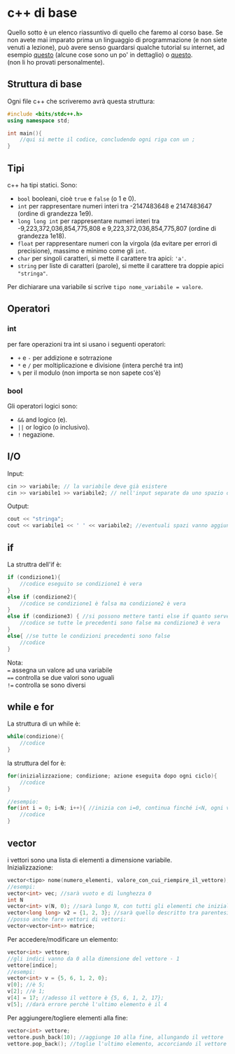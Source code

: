 # c++ di base
Quello sotto è un elenco riassuntivo di quello che faremo al corso base.
Se non avete mai imparato prima un linguaggio di programmazione (e non siete venuti a lezione),
può avere senso guardarsi qualche tutorial su internet, ad esempio [questo](https://cplusplus.com/doc/tutorial/) (alcune cose sono un po' in dettaglio) 
o [questo](https://www.w3schools.com/cpp/).    
(non li ho provati personalmente).

## Struttura di base
Ogni file c++ che scriveremo avrà questa struttura:
```cpp
#include <bits/stdc++.h>
using namespace std;

int main(){
    //qui si mette il codice, concludendo ogni riga con un ;
}
```

## Tipi
c++ ha tipi statici. Sono:
- ```bool``` booleani, cioè ```true``` e ```false``` (o 1 e 0).
- ```int``` per rappresentare numeri interi tra -2147483648 e 2147483647 (ordine di grandezza 1e9).
- ```long long int``` per rappresentare numeri interi tra -9,223,372,036,854,775,808 e 9,223,372,036,854,775,807 (ordine di grandezza 1e18).
- ```float``` per rappresentare numeri con la virgola (da evitare per errori di precisione), massimo e minimo come gli ```int```.
- ```char``` per singoli caratteri, si mette il carattere tra apici: ```'a'```.
- ```string``` per liste di caratteri (parole), si mette il carattere tra doppie apici ```"stringa"```.

Per dichiarare una variabile si scrive ```tipo nome_variabile = valore```.

## Operatori

### int
per fare operazioni tra int si usano i seguenti operatori:
- ```+``` e ```-``` per addizione e sotrrazione
- ```*``` e ```/``` per moltiplicazione e divisione (intera perché tra int)
- ```%``` per il modulo (non importa se non sapete cos'è)

### bool
Gli operatori logici sono:
- ```&&``` and logico (e).
- ```||``` or logico (o inclusivo).
- ```!``` negazione.

## I/O
Input:
```cpp
cin >> variabile; // la variabile deve già esistere
cin >> variabile1 >> variabile2; // nell'input separate da uno spazio o su righe diverse
```
Output:
```cpp
cout << "stringa";
cout << variabile1 << ' ' << variabile2; //eventuali spazi vanno aggiunti a mano come char o stringhe
```

## if
La struttra dell'if è:

```cpp
if (condizione1){
    //codice eseguito se condizione1 è vera
}
else if (condizione2){
    //codice se condizione1 è falsa ma condizione2 è vera
}
else if (condizione3) { //si possono mettere tanti else if quanto serve, anche nessuno
    //codice se tutte le precedenti sono false ma condizione3 è vera
}
else{ //se tutte le condizioni precedenti sono false
    //codice
}
```

Nota:    
```=``` assegna un valore ad una variabile    
```==``` controlla se due valori sono uguali    
```!=``` controlla se sono diversi   

## while e for
La struttura di un while è:
```cpp
while(condizione){
    //codice
}
```

la struttura del for è:
```cpp
for(inizializzazione; condizione; azione eseguita dopo ogni ciclo){
    //codice
}

//esempio:
for(int i = 0; i<N; i++){ //inizia con i=0, continua finché i<N, ogni volta incrementa i di 1
    //codice
}
```

## vector
i vettori sono una lista di elementi a dimensione variabile.    
Inizializzazione:
```cpp
vector<tipo> nome(numero_elementi, valore_con_cui_riempire_il_vettore);
//esempi:
vector<int> vec; //sarà vuoto e di lunghezza 0
int N
vector<int> v(N, 0); //sarà lungo N, con tutti gli elementi che inizialmente sono 0
vector<long long> v2 = {1, 2, 3}; //sarà quello descritto tra parentesi: il primo elemento è 1, ...
//posso anche fare vettori di vettori:
vector<vector<int>> matrice;
```
Per accedere/modificare un elemento:
```cpp
vector<int> vettore;
//gli indici vanno da 0 alla dimensione del vettore - 1
vettore[indice];
//esempi:
vector<int> v = {5, 6, 1, 2, 0};
v[0]; //è 5;
v[2]; //è 1;
v[4] = 17; //adesso il vettore è {5, 6, 1, 2, 17};
v[5]; //darà errore perchè l'ultimo elemento è il 4
```
Per aggiungere/togliere elementi alla fine:
```cpp
vector<int> vettore;
vettore.push_back(10); //aggiunge 10 alla fine, allungando il vettore
vettore.pop_back(); //toglie l'ultimo elemento, accorciando il vettore
```
